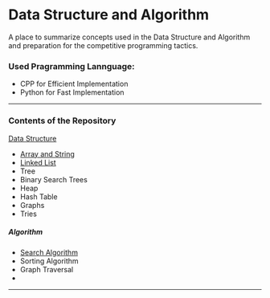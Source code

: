 # Data Structure and Algorithm
A place to summarize concepts used in the Data Structure and Algorithm and preparation for the competitive programming tactics.
### Used Pragramming Lannguage: 
- CPP for Efficient Implementation
- Python for Fast Implementation
***

### Contents of the Repository
[Data Structure](https://github.com/JoohanJin/DSA/tree/main/data_structure)
- [Array and String](https://github.com/JoohanJin/DSA/tree/main/data_structure/array_and_string)
- [Linked List](https://github.com/JoohanJin/DSA/tree/main/data_structure/tree)
- Tree
- Binary Search Trees
- Heap
- Hash Table
- Graphs
- Tries

##### Algorithm
- [Search Algorithm](https://github.com/JoohanJin/DSA/tree/main/algorithm/search_algorithm)
- Sorting Algorithm
- Graph Traversal
- 
***